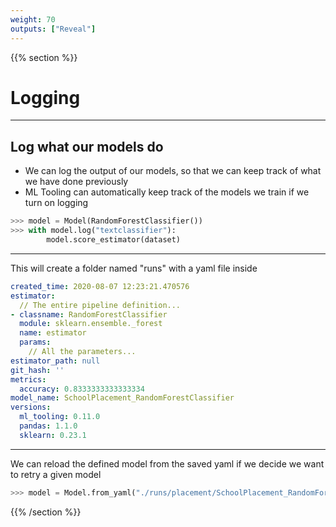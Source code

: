 ```yaml
---
weight: 70
outputs: ["Reveal"]
---
```


{{% section %}}

# Logging

---

## Log what our models do

- We can log the output of our models, so that we can keep track of what we have done previously
- ML Tooling can automatically keep track of the models we train if we turn on logging

```python
>>> model = Model(RandomForestClassifier())
>>> with model.log("textclassifier"):
        model.score_estimator(dataset)
```

---

This will create a folder named "runs" with a yaml file inside

```yaml
created_time: 2020-08-07 12:23:21.470576
estimator:
  // The entire pipeline definition...
- classname: RandomForestClassifier
  module: sklearn.ensemble._forest
  name: estimator
  params:
    // All the parameters...
estimator_path: null
git_hash: ''
metrics:
  accuracy: 0.8333333333333334
model_name: SchoolPlacement_RandomForestClassifier
versions:
  ml_tooling: 0.11.0
  pandas: 1.1.0
  sklearn: 0.23.1
```

---

We can reload the defined model from the saved yaml if we decide we want to retry a given model

```python
>>> model = Model.from_yaml("./runs/placement/SchoolPlacement_RandomForestClassifier_130257_0.yaml")
```

{{% /section %}}